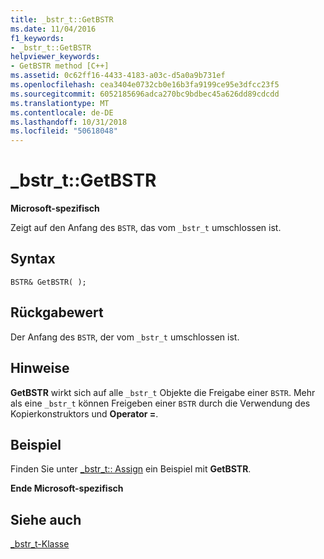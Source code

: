 ```yaml
---
title: _bstr_t::GetBSTR
ms.date: 11/04/2016
f1_keywords:
- _bstr_t::GetBSTR
helpviewer_keywords:
- GetBSTR method [C++]
ms.assetid: 0c62ff16-4433-4183-a03c-d5a0a9b731ef
ms.openlocfilehash: cea3404e0732cb0e16b3fa9199ce95e3dfcc23f5
ms.sourcegitcommit: 6052185696adca270bc9bdbec45a626dd89cdcdd
ms.translationtype: MT
ms.contentlocale: de-DE
ms.lasthandoff: 10/31/2018
ms.locfileid: "50618048"
---
```

# <a name="bstrtgetbstr"></a>_bstr_t::GetBSTR

**Microsoft-spezifisch**

Zeigt auf den Anfang des `BSTR`, das vom `_bstr_t` umschlossen ist.

## <a name="syntax"></a>Syntax

```
BSTR& GetBSTR( );
```

## <a name="return-value"></a>Rückgabewert

Der Anfang des `BSTR`, der vom `_bstr_t` umschlossen ist.

## <a name="remarks"></a>Hinweise

**GetBSTR** wirkt sich auf alle `_bstr_t` Objekte die Freigabe einer `BSTR`. Mehr als eine `_bstr_t` können Freigeben einer `BSTR` durch die Verwendung des Kopierkonstruktors und **Operator =**.

## <a name="example"></a>Beispiel

Finden Sie unter [_bstr_t:: Assign](../cpp/bstr-t-assign.md) ein Beispiel mit **GetBSTR**.

**Ende Microsoft-spezifisch**

## <a name="see-also"></a>Siehe auch

[_bstr_t-Klasse](../cpp/bstr-t-class.md)